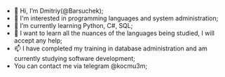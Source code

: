 - 👋 Hi, I’m Dmitriy(@Barsuchek);
- 👀 I'm interested in programming languages and system administration;
- 🌱 I’m currently learning Python, C#, SQL;
- 💞️ I want to learn all the nuances of the languages being studied, I will accept any help;
- 📫 I have completed my training in database administration and am currently studying software development;
- You can contact me via telegram @kocmu3m;
